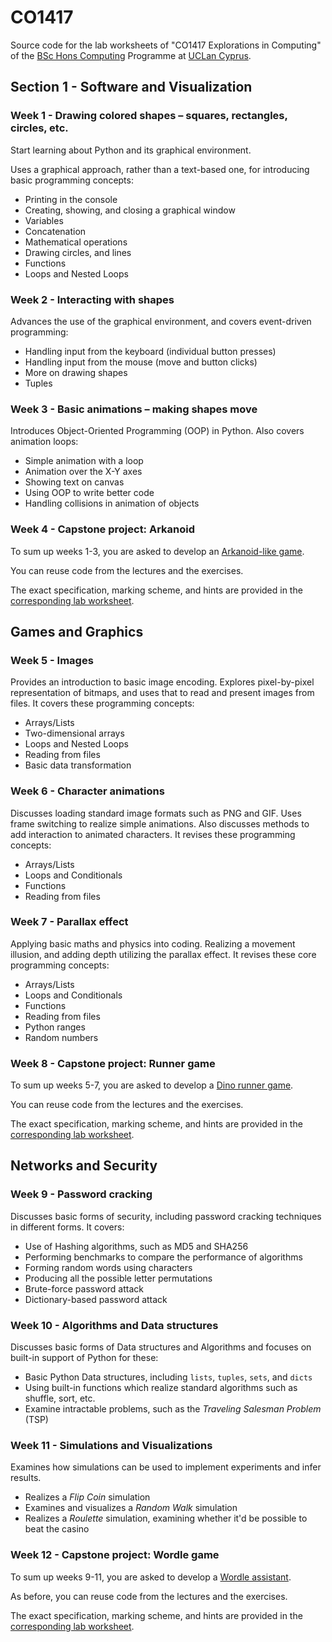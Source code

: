 # CO1417
Source code for the lab worksheets of "CO1417 Explorations in Computing"
of the [BSc Hons Computing](http://computing.uclancyprus.ac.cy) Programme at [UCLan Cyprus](https://uclancyprus.ac.cy).

## Section 1 - Software and Visualization

### Week 1 - Drawing colored shapes – squares, rectangles, circles, etc.

Start learning about Python and its graphical environment.

Uses a graphical approach, rather than a text-based one, for introducing basic programming concepts:
- Printing in the console
- Creating, showing, and closing a graphical window
- Variables
- Concatenation
- Mathematical operations
- Drawing circles, and lines
- Functions
- Loops and Nested Loops

### Week 2 - Interacting with shapes

Advances the use of the graphical environment, and covers event-driven programming:
- Handling input from the keyboard (individual button presses)
- Handling input from the mouse (move and button clicks)
- More on drawing shapes
- Tuples

### Week 3 - Basic animations – making shapes move

Introduces Object-Oriented Programming (OOP) in Python. Also covers animation loops:
- Simple animation with a loop
- Animation over the X-Y axes
- Showing text on canvas
- Using OOP to write better code
- Handling collisions in animation of objects

### Week 4 - Capstone project: Arkanoid

To sum up weeks 1-3, you are asked to develop an [Arkanoid-like game](https://en.wikipedia.org/wiki/Arkanoid).

You can reuse code from the lectures and the exercises.

The exact specification, marking scheme, and hints are provided in the [corresponding lab worksheet](week04-capstone-arkanoid/Arkanoid.md).

## Games and Graphics

### Week 5 - Images

Provides an introduction to basic image encoding. Explores pixel-by-pixel representation of bitmaps, and uses that
to read and present images from files. It covers these programming concepts:
- Arrays/Lists
- Two-dimensional arrays
- Loops and Nested Loops
- Reading from files
- Basic data transformation

### Week 6 - Character animations

Discusses loading standard image formats such as PNG and GIF.
Uses frame switching to realize simple animations.
Also discusses methods to add interaction to animated characters.
It revises these programming concepts:
- Arrays/Lists
- Loops and Conditionals
- Functions
- Reading from files

### Week 7 - Parallax effect

Applying basic maths and physics into coding.
Realizing a movement illusion, and adding depth utilizing the parallax effect. It revises these core
programming concepts:
- Arrays/Lists
- Loops and Conditionals
- Functions
- Reading from files
- Python ranges
- Random numbers

### Week 8 - Capstone project: Runner game

To sum up weeks 5-7, you are asked to develop a [Dino runner game](https://en.wikipedia.org/wiki/Dinosaur_Game).

You can reuse code from the lectures and the exercises.

The exact specification, marking scheme, and hints are provided in the [corresponding lab worksheet](week08-capstone-dino/Dino.md).


## Networks and Security

### Week 9 - Password cracking

Discusses basic forms of security, including password cracking techniques in different forms. It covers:
- Use of Hashing algorithms, such as MD5 and SHA256
- Performing benchmarks to compare the performance of algorithms
- Forming random words using characters
- Producing all the possible letter permutations
- Brute-force password attack
- Dictionary-based password attack

### Week 10 - Algorithms and Data structures

Discusses basic forms of Data structures and Algorithms and focuses on built-in support of Python for these:
- Basic Python Data structures, including ``lists``, ``tuples``, ``sets``, and ``dicts``
- Using built-in functions which realize standard algorithms such as shuffle, sort, etc.
- Examine intractable problems, such as the _Traveling Salesman Problem_ (TSP)

### Week 11 - Simulations and Visualizations

Examines how simulations can be used to implement experiments and infer results.
- Realizes a _Flip Coin_ simulation
- Examines and visualizes a _Random Walk_ simulation
- Realizes a _Roulette_ simulation, examining whether it'd be possible to beat the casino 

### Week 12 - Capstone project: Wordle game

To sum up weeks 9-11, you are asked to develop a [Wordle assistant](https://en.wikipedia.org/wiki/Wordle).

As before, you can reuse code from the lectures and the exercises.

The exact specification, marking scheme, and hints are provided in the [corresponding lab worksheet](week12-capstone-wordle/Wordle.md).
